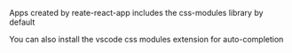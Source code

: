 Apps created by reate-react-app includes the css-modules library by default

You can also install the vscode css modules extension for auto-completion
